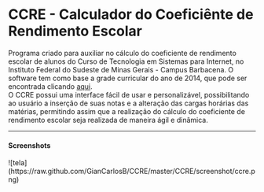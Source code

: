 CCRE - Calculador do Coeficiênte de Rendimento Escolar
========

Programa criado para auxiliar no cálculo do coeficiente de rendimento escolar de alunos do 
Curso de Tecnologia em Sistemas para Internet, no Instituto Federal do Sudeste de Minas Gerais - Campus Barbacena. O 
software tem como base a grade curricular do ano de 2014, que pode ser encontrada clicando 
<a href="http://www.barbacena.ifsudestemg.edu.br/tsi"> aqui</a>.<br>
O <strog>CCRE</strong> possui uma interface fácil de usar e personalizável, possibilitando ao usuário a inserção de suas
notas e a alteração das cargas horárias das matérias, permitindo assim que a realização do cálculo
do coeficiente de rendimento escolar seja realizada de maneira ágil e dinâmica.
<hr>
<h4>Screenshots</h4>
![tela](https://raw.github.com/GianCarlosB/CCRE/master/CCRE/screenshot/ccre.png)
